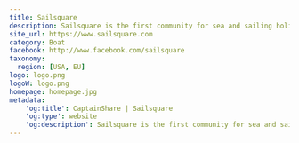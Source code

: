 ```yaml
---
title: Sailsquare
description: Sailsquare is the first community for sea and sailing holiday lovers.
site_url: https://www.sailsquare.com
category: Boat
facebook: http://www.facebook.com/sailsquare
taxonomy:
  region: [USA, EU]
logo: logo.png
logoW: logo.png
homepage: homepage.jpg
metadata:
    'og:title': CaptainShare | Sailsquare
    'og:type': website
    'og:description': Sailsquare is the first community for sea and sailing holiday lovers.
---
```

